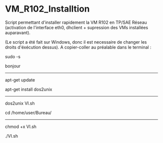 # VM_R102_Installtion
Script permettant d'installer rapidement la VM R102 en TP/SAE Réseau (activation de l'interface eth0, dhclient + supression des VMs installées auparavant). 

(Le script a été fait sur Windows, donc il est necessaire de changer les droits d'éxécution dessus). A copier-coller au préalable dans le terminal :  

sudo -s 

bonjour

----------------------------------------------

apt-get update

apt-get install dos2unix

----------------------------------------------

dos2unix VI.sh

cd /home/user/Bureau/

----------------------------------------------

chmod +x VI.sh 

./VI.sh
